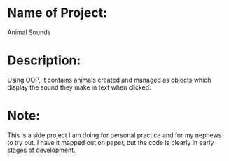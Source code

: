 # Name of Project: 
  Animal Sounds


# Description: 
  Using OOP, it contains animals created and managed as objects which display the sound they make in text when clicked.

# Note: 
This is a side project I am doing for personal practice and for my nephews to try out.  I have it mapped out on paper, but the code is clearly in early stages of development. 
